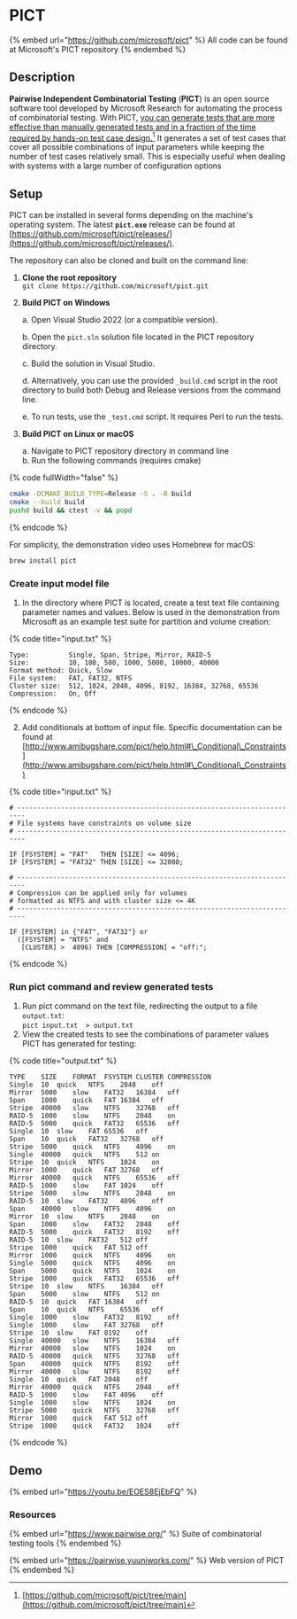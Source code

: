 # PICT

{% embed url="https://github.com/microsoft/pict" %}
All code can be found at Microsoft's PICT repository
{% endembed %}

## Description

**Pairwise Independent Combinatorial Testing** (**PICT**) is an open source software tool developed by Microsoft Research for automating the process of combinatorial testing. With PICT, [you can generate tests that are more effective than manually generated tests and in a fraction of the time required by hands-on test case design.](#user-content-fn-1)[^1] It generates a set of test cases that cover all possible combinations of input parameters while keeping the number of test cases relatively small. This is especially useful when dealing with systems with a large number of configuration options

## Setup

PICT can be installed in several forms depending on the machine's operating system. The latest **`pict.exe`** release can be found at [https://github.com/microsoft/pict/releases/](https://github.com/microsoft/pict/releases/).



The repository can also be cloned and built on the command line:

1. **Clone the root repository**\
   `git clone https://github.com/microsoft/pict.git`
2.  **Build PICT on Windows**

    a. Open Visual Studio 2022 (or a compatible version).

    b. Open the `pict.sln` solution file located in the PICT repository directory.

    c. Build the solution in Visual Studio.

    d. Alternatively, you can use the provided `_build.cmd` script in the root directory to build both Debug and Release versions from the command line.

    e. To run tests, use the `_test.cmd` script. It requires Perl to run the tests.
3.  **Build PICT on Linux or macOS**

    a. Navigate to PICT repository directory in command line\
    b. Run the following commands (requires cmake)

{% code fullWidth="false" %}
```bash
cmake -DCMAKE_BUILD_TYPE=Release -S . -B build
cmake --build build
pushd build && ctest -v && popd
```
{% endcode %}

For simplicity, the demonstration video uses Homebrew for macOS:

```sh
brew install pict
```

### Create input model file

1. In the directory where PICT is located, create a test text file containing parameter names and values. Below is used in the demonstration from Microsoft as an example test suite for partition and volume creation:

{% code title="input.txt" %}
```
Type:          Single, Span, Stripe, Mirror, RAID-5
Size:          10, 100, 500, 1000, 5000, 10000, 40000
Format method: Quick, Slow
File system:   FAT, FAT32, NTFS
Cluster size:  512, 1024, 2048, 4096, 8192, 16384, 32768, 65536
Compression:   On, Off
```
{% endcode %}

2. Add conditionals at bottom of input file. Specific documentation can be found at [http://www.amibugshare.com/pict/help.html#\_Conditional\_Constraints](http://www.amibugshare.com/pict/help.html#\_Conditional\_Constraints)

{% code title="input.txt" %}
```
# ------------------------------------------------------------------------
# File systems have constraints on volume size
# ------------------------------------------------------------------------

IF [FSYSTEM] = "FAT"   THEN [SIZE] <= 4096;
IF [FSYSTEM] = "FAT32" THEN [SIZE] <= 32000;

# ------------------------------------------------------------------------
# Compression can be applied only for volumes
# formatted as NTFS and with cluster size <= 4K
# ------------------------------------------------------------------------

IF [FSYSTEM] in {"FAT", "FAT32"} or 
  ([FSYSTEM] = "NTFS" and
   [CLUSTER] >  4096) THEN [COMPRESSION] = "off:";
```
{% endcode %}

### Run pict command and review generated tests

1. Run pict command on the text file, redirecting the output to a file `output.txt`:\
   `pict input.txt  > output.txt`
2. View the created tests to see the combinations of parameter values PICT has generated for testing:

{% code title="output.txt" %}
```
TYPE	SIZE	FORMAT	FSYSTEM	CLUSTER	COMPRESSION
Single	10	quick	NTFS	2048	off
Mirror	5000	slow	FAT32	16384	off
Span	1000	quick	FAT	16384	off
Stripe	40000	slow	NTFS	32768	off
RAID-5	1000	slow	NTFS	2048	on
RAID-5	5000	quick	FAT32	65536	off
Single	10	slow	FAT	65536	off
Span	10	quick	FAT32	32768	off
Stripe	5000	quick	NTFS	4096	on
Single	40000	quick	NTFS	512	on
Stripe	10	quick	NTFS	1024	on
Mirror	1000	quick	FAT	32768	off
Mirror	40000	quick	NTFS	65536	off
RAID-5	1000	slow	FAT	1024	off
Stripe	5000	slow	NTFS	2048	on
RAID-5	10	slow	FAT32	4096	off
Span	40000	slow	NTFS	4096	on
Mirror	10	slow	NTFS	2048	on
Span	1000	slow	FAT32	2048	off
RAID-5	5000	quick	FAT32	8192	off
RAID-5	10	slow	FAT32	512	off
Stripe	1000	quick	FAT	512	off
Mirror	1000	quick	NTFS	4096	on
Single	5000	quick	NTFS	4096	on
Span	5000	quick	NTFS	1024	on
Stripe	1000	quick	FAT32	65536	off
Stripe	10	slow	NTFS	16384	off
Span	5000	slow	NTFS	512	on
RAID-5	10	quick	FAT	16384	off
Span	10	quick	NTFS	65536	off
Single	1000	slow	FAT32	8192	off
Single	1000	slow	FAT	32768	off
Stripe	10	slow	FAT	8192	off
Single	40000	slow	NTFS	16384	off
Mirror	40000	slow	NTFS	1024	on
RAID-5	40000	quick	NTFS	32768	off
Span	40000	quick	NTFS	8192	off
Mirror	40000	slow	NTFS	8192	off
Single	10	quick	FAT	2048	off
Mirror	40000	quick	NTFS	2048	off
RAID-5	1000	slow	FAT	4096	off
Single	1000	slow	NTFS	1024	on
Stripe	5000	quick	NTFS	32768	off
Mirror	1000	quick	FAT	512	off
Stripe	1000	quick	FAT32	1024	off
```
{% endcode %}

## Demo

{% embed url="https://youtu.be/EOES8EjEbFQ" %}

### Resources

{% embed url="https://www.pairwise.org/" %}
Suite of combinatorial testing tools
{% endembed %}

{% embed url="https://pairwise.yuuniworks.com/" %}
Web version of PICT
{% endembed %}

[^1]: [https://github.com/microsoft/pict/tree/main](https://github.com/microsoft/pict/tree/main)
